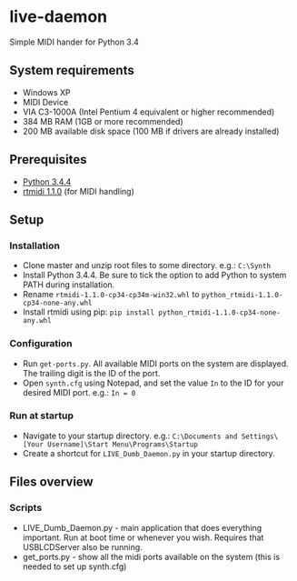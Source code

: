 # live-daemon
Simple MIDI hander for Python 3.4

## System requirements
- Windows XP
- MIDI Device
- VIA C3-1000A (Intel Pentium 4 equivalent or higher recommended)
- 384 MB RAM (1GB or more recommended)
- 200 MB available disk space (100 MB if drivers are already installed)

## Prerequisites
- [Python 3.4.4](https://www.python.org/ftp/python/3.4.4/python-3.4.4.msi)
- [rtmidi 1.1.0](https://files.pythonhosted.org/packages/7c/0b/6fb1c8d1a00ae8347800b8a1fdfa06595fa952420b9ee6013fb878e950e5/python_rtmidi-1.1.0-cp34-cp34m-win32.whl) (for MIDI handling)

## Setup
### Installation
- Clone master and unzip root files to some directory. e.g.: `C:\Synth`
- Install Python 3.4.4. Be sure to tick the option to add Python to system PATH during installation.
- Rename `rtmidi-1.1.0-cp34-cp34m-win32.whl` to `python_rtmidi-1.1.0-cp34-none-any.whl`
- Install rtmidi using pip: `pip install python_rtmidi-1.1.0-cp34-none-any.whl`
### Configuration
- Run `get-ports.py`. All available MIDI ports on the system are displayed. The trailing digit is the ID of the port.
- Open `synth.cfg` using Notepad, and set the value `In` to the ID for your desired MIDI port. e.g.: `In = 0`

### Run at startup
- Navigate to your startup directory. e.g.: `C:\Documents and Settings\[Your Username]\Start Menu\Programs\Startup`
- Create a shortcut for `LIVE_Dumb_Daemon.py` in your startup directory.

## Files overview
### Scripts
- LIVE_Dumb_Daemon.py - main application that does everything important. Run at boot time or whenever you wish. Requires that USBLCDServer also be running.
- get_ports.py - show all the midi ports available on the system (this is needed to set up synth.cfg)
